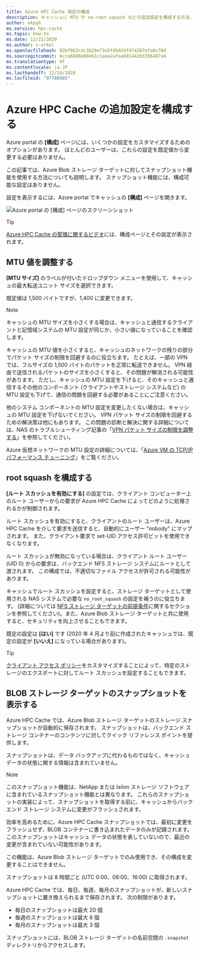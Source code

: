 ```yaml
---
title: Azure HPC Cache 設定の構成
description: キャッシュに MTU や no-root-squash などの追加設定を構成する方法、および Azure Blob ストレージ ターゲットから高速スナップショットにアクセスする方法について説明します。
author: ekpgh
ms.service: hpc-cache
ms.topic: how-to
ms.date: 12/21/2020
ms.author: v-erkel
ms.openlocfilehash: 02bf862cdc3b20ef3e5fdb024f474267efa0c70d
ms.sourcegitcommit: 6cca6698e98e61c1eea2afea681442bd306487a4
ms.translationtype: HT
ms.contentlocale: ja-JP
ms.lasthandoff: 12/24/2020
ms.locfileid: "97760505"
---
```

# <a name="configure-additional-azure-hpc-cache-settings"></a>Azure HPC Cache の追加設定を構成する

Azure portal の **[構成]** ページには、いくつかの設定をカスタマイズするためのオプションがあります。 ほとんどのユーザーは、これらの設定を既定値から変更する必要はありません。

この記事では、Azure Blob ストレージ ターゲットに対してスナップショット機能を使用する方法についても説明します。 スナップショット機能には、構成可能な設定はありません。

設定を表示するには、Azure portal でキャッシュの **[構成]** ページを開きます。

![Azure portal の [構成] ページのスクリーンショット](media/configuration.png)

> [!TIP]
> [Azure HPC Cache の管理に関するビデオ](https://azure.microsoft.com/resources/videos/managing-hpc-cache/)には、構成ページとその設定が表示されます。

## <a name="adjust-mtu-value"></a>MTU 値を調整する
<!-- linked from troubleshoot-nas article -->

**[MTU サイズ]** のラベルが付いたドロップダウン メニューを使用して、キャッシュの最大転送ユニット サイズを選択できます。

既定値は 1,500 バイトですが、1,400 に変更できます。

> [!NOTE]
> キャッシュの MTU サイズを小さくする場合は、キャッシュと通信するクライアントと記憶域システムの MTU 設定が同じか、小さい値になっていることを確認します。

キャッシュの MTU 値を小さくすると、キャッシュのネットワークの残りの部分でパケット サイズの制限を回避するのに役立ちます。 たとえば、一部の VPN では、フルサイズの 1,500 バイトのパケットを正常に転送できません。 VPN 経由で送信されるパケットのサイズを小さくすると、その問題が解消される可能性があります。 ただし、キャッシュの MTU 設定を下げると、そのキャッシュと通信するその他のコンポーネント (クライアントやストレージ システムなど) の MTU 設定も下げて、通信の問題を回避する必要があることにご注意ください。

他のシステム コンポーネントの MTU 設定を変更したくない場合は、キャッシュの MTU 設定を下げないでください。 VPN パケット サイズの制限を回避するための解決策は他にもあります。 この問題の診断と解決に関する詳細については、NAS のトラブルシューティング記事の「[VPN パケット サイズの制限を調整する](troubleshoot-nas.md#adjust-vpn-packet-size-restrictions)」を参照してください。

Azure 仮想ネットワークの MTU 設定の詳細については、「[Azure VM の TCP/IP パフォーマンス チューニング](../virtual-network/virtual-network-tcpip-performance-tuning.md)」をご覧ください。

## <a name="configure-root-squash"></a>root squash を構成する
<!-- linked from troubleshoot and from access policies -->

**[ルート スカッシュを有効にする]** の設定では、クライアント コンピューター上のルート ユーザーからの要求が Azure HPC Cache によってどのように処理されるかが制御されます。

ルート スカッシュを有効にすると、クライアントのルート ユーザーは、Azure HPC Cache を介して要求を送信すると、自動的にユーザー "nobody" にマップされます。 また、クライアント要求で set-UID アクセス許可ビットを使用できなくなります。

ルート スカッシュが無効になっている場合は、クライアント ルート ユーザー (UID 0) からの要求は、バックエンド NFS ストレージ システムにルートとして渡されます。 この構成では、不適切なファイル アクセスが許可される可能性があります。

キャッシュでルート スカッシュを設定すると、ストレージ ターゲットとして使用される NAS システムで必要な ``no_root_squash`` の設定を補うのに役立ちます。 (詳細については [NFS ストレージ ターゲットの前提条件](hpc-cache-prerequisites.md#nfs-storage-requirements)に関するセクションを参照してください)。また、Azure Blob ストレージ ターゲットと共に使用すると、セキュリティを向上させることもできます。

既定の設定は **[はい]** です (2020 年 4 月より前に作成されたキャッシュでは、既定の設定が **[いいえ]** になっている場合があります)。

> [!TIP]
> [クライアント アクセス ポリシー](access-policies.md#root-squash)をカスタマイズすることによって、特定のストレージのエクスポートに対してルート スカッシュを設定することもできます。

## <a name="view-snapshots-for-blob-storage-targets"></a>BLOB ストレージ ターゲットのスナップショットを表示する

Azure HPC Cache では、Azure Blob ストレージ ターゲットのストレージ スナップショットが自動的に保存されます。 スナップショットは、バックエンド ストレージ コンテナーのコンテンツに対してクイック リファレンス ポイントを提供します。

スナップショットは、データ バックアップに代わるものではなく、キャッシュ データの状態に関する情報は含まれていません。

> [!NOTE]
> このスナップショット機能は、NetApp または Isilon ストレージ ソフトウェアに含まれているスナップショット機能とは異なります。 これらのスナップショットの実装によって、スナップショットを取得する前に、キャッシュからバックエンド ストレージ システムに変更がフラッシュされます。
>
> 効率を高めるために、Azure HPC Cache スナップショットでは、最初に変更をフラッシュせず、BLOB コンテナーに書き込まれたデータのみが記録されます。 このスナップショットはキャッシュ データの状態を表していないので、最近の変更が含まれていない可能性があります。

この機能は、Azure Blob ストレージ ターゲットでのみ使用でき、その構成を変更することはできません。

スナップショットは 8 時間ごと (UTC 0:00、08:00、16:00) に取得されます。

Azure HPC Cache では、毎日、毎週、毎月のスナップショットが、新しいスナップショットに置き換えられるまで保存されます。 次の制限があります。

* 毎日のスナップショットは最大 20 個
* 毎週のスナップショットは最大 8 個
* 毎月のスナップショットは最大 3 個

スナップショットには、BLOB ストレージ ターゲットの名前空間の `.snapshot` ディレクトリからアクセスします。
